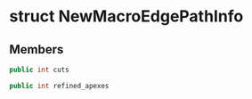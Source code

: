 # struct NewMacroEdgePathInfo


## Members

```cpp
public int cuts
```

```cpp
public int refined_apexes
```



